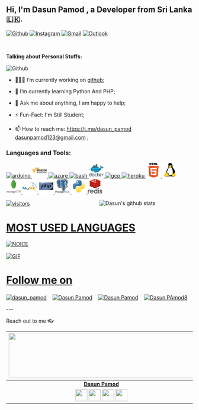 <!-- Your title -->
## Hi, I'm Dasun Pamod , a Developer from Sri Lanka 🇱🇰.

<!-- Your badges
You can use the website to generate badges: https://shields.io/
-->

[![Github](https://img.shields.io/badge/-Github-000?style=flat&logo=Github&logoColor=white)](https://github.com/dasunpamod)
[![Instagram](https://img.shields.io/badge/-Instagram-c13584?style=flat&labelColor=c13584&logo=instagram&logoColor=white)](https://www.instagram.com/dasun_pamod/)
[![Gmail](https://img.shields.io/badge/-Gmail-c14438?style=flat&logo=Gmail&logoColor=white)](Dasun__Pamod:dasunpamod4@gmail.com)
[![Outlook](https://img.shields.io/badge/-Outlook-0078D4?style=flat&logo=Microsoft-Outlook&logoColor=white)](mailto:dasunpamod4@gmail.com)

&nbsp;

<!-- Talking about you -->
**Talking about Personal Stuffs:**

<!-- Any image aligned to the right. Beware the width -->
<img width="50%" align="center" alt="Github" src="https://user-images.githubusercontent.com/63133683/126859565-d11ba7e3-9ab0-4731-bf0b-42424ccff05c.gif" />

- 👨🏽‍💻 I’m currently working on [github](https://github.com/dasunpamod);
- 🌱 I’m currently learning Python And PHP; 
- 💬 Ask me about anything, I am happy to help;
- ⚡️ Fun-Fact: I'm Still Student;
- 📫 How to reach me: https://t.me/dasun_pamod dasunpamod123@gmail.com
;

  <!-- Your languages and tools. Be careful with the alignment. 
  You can use this sites to get logos: https://www.vectorlogo.zone or https://simpleicons.org/
  -->
<h3 align="left">Languages and Tools:</h3>
<p align="left"> <a href="https://www.arduino.cc/" target="_blank"> <img src="https://cdn.worldvectorlogo.com/logos/arduino-1.svg" alt="arduino" width="40" height="40"/> </a> <a href="https://aws.amazon.com" target="_blank"> <img src="https://raw.githubusercontent.com/devicons/devicon/master/icons/amazonwebservices/amazonwebservices-original-wordmark.svg" alt="aws" width="40" height="40"/> </a> <a href="https://azure.microsoft.com/en-in/" target="_blank"> <img src="https://www.vectorlogo.zone/logos/microsoft_azure/microsoft_azure-icon.svg" alt="azure" width="40" height="40"/> </a> <a href="https://www.gnu.org/software/bash/" target="_blank"> <img src="https://www.vectorlogo.zone/logos/gnu_bash/gnu_bash-icon.svg" alt="bash" width="40" height="40"/> </a> <a href="https://www.docker.com/" target="_blank"> <img src="https://raw.githubusercontent.com/devicons/devicon/master/icons/docker/docker-original-wordmark.svg" alt="docker" width="40" height="40"/> </a> <a href="https://cloud.google.com" target="_blank"> <img src="https://www.vectorlogo.zone/logos/google_cloud/google_cloud-icon.svg" alt="gcp" width="40" height="40"/> </a> <a href="https://heroku.com" target="_blank"> <img src="https://www.vectorlogo.zone/logos/heroku/heroku-icon.svg" alt="heroku" width="40" height="40"/> </a> <a href="https://www.w3.org/html/" target="_blank"> <img src="https://raw.githubusercontent.com/devicons/devicon/master/icons/html5/html5-original-wordmark.svg" alt="html5" width="40" height="40"/> </a> <a href="https://www.linux.org/" target="_blank"> <img src="https://raw.githubusercontent.com/devicons/devicon/master/icons/linux/linux-original.svg" alt="linux" width="40" height="40"/> </a> <a href="https://www.mongodb.com/" target="_blank"> <img src="https://raw.githubusercontent.com/devicons/devicon/master/icons/mongodb/mongodb-original-wordmark.svg" alt="mongodb" width="40" height="40"/> </a> <a href="https://www.mysql.com/" target="_blank"> <img src="https://raw.githubusercontent.com/devicons/devicon/master/icons/mysql/mysql-original-wordmark.svg" alt="mysql" width="40" height="40"/> </a> <a href="https://www.php.net" target="_blank"> <img src="https://raw.githubusercontent.com/devicons/devicon/master/icons/php/php-original.svg" alt="php" width="40" height="40"/> </a> <a href="https://www.postgresql.org" target="_blank"> <img src="https://raw.githubusercontent.com/devicons/devicon/master/icons/postgresql/postgresql-original-wordmark.svg" alt="postgresql" width="40" height="40"/> </a> <a href="https://www.python.org" target="_blank"> <img src="https://raw.githubusercontent.com/devicons/devicon/master/icons/python/python-original.svg" alt="python" width="40" height="40"/> </a> <a href="https://redis.io" target="_blank"> <img src="https://raw.githubusercontent.com/devicons/devicon/master/icons/redis/redis-original-wordmark.svg" alt="redis" width="40" height="40"/> </a> </p>
<!-- Your hits or visitors
site: http://hits.dwyl.com or https://visitor-badge.glitch.me
Both apis are in trouble due to the number of requests, if you know any other to register visitors, great
-->

  <!-- Your github readme stats -->
<p>
  <a href="https://github.com/dasunpamod/">
    <img width="50%" align="right" alt="Dasun's github stats" src="https://github-readme-stats.vercel.app/api?username=dasunpamod&show_icons=true&hide_border=true" />
  </a>
  
<p align="left">
  <a href="http://hits.dwyl.com/onimur/onimur" target="_blank">
    <img align="center" alt="visitors" src="https://visitor-badge.glitch.me/badge?page_id=dasunpamod" />
</p>
  
 # MOST USED LANGUAGES

![NOICE](https://github-readme-stats.vercel.app/api/top-langs/?username=dasunpamod)
<img align="right"/>
  
<img align="center" alt="GIF" src="https://user-images.githubusercontent.com/63133683/126859569-0d58ce47-5148-492e-9f8e-06958bb1b99f.gif" />


# Follow me on

<p align="left">
<a href="https://t.me/dasun_pamod" target="blank"><img align="center" src="https://upload-icon.s3.us-east-2.amazonaws.com/uploads/icons/png/1766858341556105723-512.png" alt="dasun_pamod" height="40" width="40" /></a> &nbsp;&nbsp;
<a href="https://www.instagram.com/dasun_pamod/" target="blank"><img align="center" src="https://user-images.githubusercontent.com/63133683/126860125-4e62b038-c581-4461-84d6-47b754105a02.png" alt="Dasun Pamod" height="40" width="40" /></a> &nbsp;&nbsp;
<a href="https://twitter.com/Dasun03571140" target="blank"><img align="center" src="https://cdn.jsdelivr.net/npm/simple-icons@3.0.1/icons/twitter.svg" alt="Dasun Pamod" height="40" width="40" /></a> &nbsp;&nbsp;
<a href="https://www.facebook.com/dasun.pamod.1" target="blank"><img align="center" src="https://cdn.jsdelivr.net/npm/simple-icons@3.0.1/icons/facebook.svg" alt="Dasun PAmod8" height="40" width="40" /></a> &nbsp;&nbsp;
</p>
---


Reach out to me 👓

|  <a href="https://t.me/dasun_pamod/"><img src="https://user-images.githubusercontent.com/49580304/110318584-81067880-7fc2-11eb-8391-152d308e7f2b.gif" width="500px" height="120px" /></a> |
|:---------------------------------------------------------------------------------------------------------------------------------------: |
|       **[Dasun Pamod ](https://t.me/dasun_pamod)**                                                                                |
|<a href="https://twitter.com/Dasun03571140"><img src="https://i.ibb.co/kmgQVyW/twitter.png" width="32px" height="32px"></a> <a href="https://github.com/dasunpamod"><img src="https://cdn.iconscout.com/icon/free/png-256/github-108-438008.png" width="32px" height="32px"></a> <a href="https://www.facebook.com/dasun.pamod.1"><img src="https://i.ibb.co/zmYNW4p/facebook.png" width="32px" height="32px"></a> <a href="#"><img src="https://i.ibb.co/Kx2GSrT/linkedin.png" width="32px" height="32px"></a> |





















